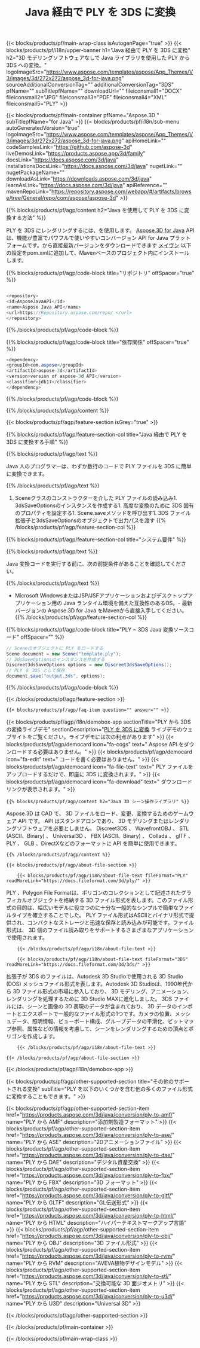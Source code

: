 ﻿---
title: Java 経由で PLY を 3DS に変換 
weight: 700
url: /ja/java/conversion/ply-to-3ds/ 
description: PLY 形式の Java ファイルへの変換コードのサンプル。このコード例を使用して、Webまたはデスクトップ Java ベースのアプリケーション内で PLY を 3DS に変換します。
---
{{< blocks/products/pf/main-wrap-class isAutogenPage="true" >}}
{{< blocks/products/pf/i18n/upper-banner h1="Java 経由で PLY を 3DS に変換" h2="3D モデリングソフトウェアなしで Java ライブラリを使用した PLY から 3DS への変換。" logoImageSrc="https://www.aspose.com/templates/aspose/App_Themes/V3/images/3d/272x272/aspose_3d-for-java.png" sourceAdditionalConversionTag="" additionalConversionTag="3DS" pfName="" subTitlepfName="" downloadUrl="" fileiconsmall1="DOCX" fileiconsmall2="JPG" fileiconsmall3="PDF" fileiconsmall4="XML" fileiconsmall5="PLY" >}}

{{< blocks/products/pf/main-container pfName="Aspose.3D " subTitlepfName="for Java" >}}
{{< blocks/products/pf/i18n/sub-menu autoGeneratedVersion="true" logoImageSrc="https://www.aspose.com/templates/aspose/App_Themes/V3/images/3d/272x272/aspose_3d-for-java.png" apiHomeLink="" codeSamplesLink="https://github.com/aspose-3d" liveDemosLink="https://products.aspose.app/3d/family" docsLink="https://docs.aspose.com/3d/java" installationsDocsLink="https://docs.aspose.com/3d/java" nugetLink="" nugetPackageName="" downloadAsLink="https://downloads.aspose.com/3d/java" learnAsLink="https://docs.aspose.com/3d/java" apiReference="" mavenRepoLink="https://repository.aspose.com/webapp/#/artifacts/browse/tree/General/repo/com/aspose/aspose-3d" >}}

{{% blocks/products/pf/agp/content h2="Java を使用して PLY を 3DS に変換する方法" %}}

 PLY を 3DS にレンダリングするには、を使用します。
 [Aspose.3D for Java](https://products.aspose.com/3d/java) 
 API は、機能が豊富でパワフルで使いやすいコンバージョン API for Java プラットフォームです。から直接最新バージョンをダウンロードできます
 [メイヴン](https://repository.aspose.com/webapp/#/artifacts/browse/tree/General/repo/com/aspose/aspose-3d) 
 以下の設定をpom.xmlに追加して、Mavenベースのプロジェクト内にインストールします。

{{% blocks/products/pf/agp/code-block title="リポジトリ" offSpacer="true" %}}

```cs

<repository>
<id>AsposeJavaAPI</id>
<name>Aspose Java API</name>
<url>https://Repository.aspose.com/repo/ </url>
</repository>


```

{{% /blocks/products/pf/agp/code-block %}}

{{% blocks/products/pf/agp/code-block title="依存関係" offSpacer="true" %}}

```cs
<dependency>
<groupId>com.aspose</groupId>
<artifactId>aspose-3d</artifactId>
<version>version of aspose-3d API</version>
<classifier>jdk17</classifier>
</dependency>


```

{{% /blocks/products/pf/agp/code-block %}}

{{% /blocks/products/pf/agp/content %}}

{{< blocks/products/pf/agp/feature-section isGrey="true" >}}

{{% blocks/products/pf/agp/feature-section-col title="Java 経由で PLY を 3DS に変換する手順" %}}

{{% blocks/products/pf/agp/text %}}

 Java 人のプログラマーは、わずか数行のコードで PLY ファイルを 3DS に簡単に変換できます。

{{% /blocks/products/pf/agp/text %}}

1. Sceneクラスのコンストラクターを介した PLY ファイルの読み込み1. 3dsSaveOptionsのインスタンスを作成する1. 高度な変換のために 3DS 固有のプロパティを設定する1. Scene.saveメソッドを呼び出す1. 3DS ファイル拡張子と3dsSaveOptionsのオブジェクトで出力パスを渡す
{{% /blocks/products/pf/agp/feature-section-col %}}

{{% blocks/products/pf/agp/feature-section-col title="システム要件" %}}

{{% blocks/products/pf/agp/text %}}

 Java 変換コードを実行する前に、次の前提条件があることを確認してください。

{{% /blocks/products/pf/agp/text %}}

- Microsoft WindowsまたはJSP/JSFアプリケーションおよびデスクトップアプリケーション用の Java ランタイム環境を備えた互換性のあるOS。- 最新バージョンの Aspose.3D for Java をMavenから直接入手してください。
{{% /blocks/products/pf/agp/feature-section-col %}}

{{% blocks/products/pf/agp/code-block title="PLY ~ 3DS Java 変換ソースコード" offSpacer="" %}}

```cs
// Sceneのオブジェクトに PLY をロードする 
Scene document = new Scene("template.ply");
// 3dsSaveOptionsのインスタンスを作成する 
Discreet3dsSaveOptions options = new Discreet3dsSaveOptions();
// PLY を 3DS として保存 
document.save("output.3ds", options);   


```

{{% /blocks/products/pf/agp/code-block %}}

{{< /blocks/products/pf/agp/feature-section >}}

    {{< blocks/products/pf/agp/faq-item question="" answer="" >}}
 

<!-- aboutfile Starts -->

{{< blocks/products/pf/agp/i18n/demobox-app sectionTitle="PLY から 3DS の変換ライブデモ" sectionDescription="[PLY を 3DS に変換](https://products.aspose.app/3d/conversion/ply-to-3ds) ライブデモのウェブサイトをご覧ください。ライブデモには次の利点があります" >}}
        {{< blocks/products/pf/agp/democard icon="fa-cogs" text=" Aspose API をダウンロードする必要はありません。" >}}
        {{< blocks/products/pf/agp/democard icon="fa-edit" text=" コードを書く必要はありません。" >}}
        {{< blocks/products/pf/agp/democard icon="fa-file-text" text=" PLY ファイルをアップロードするだけで、即座に 3DS に変換されます。" >}}
        {{< blocks/products/pf/agp/democard icon="fa-download" text=" ダウンロードリンクが表示されます。" >}}

    {{% blocks/products/pf/agp/content h2="Java 3D シーン操作ライブラリ" %}}

 Aspose.3D は CAD で、 3D ファイルをロード、変更、変換するためのゲームウェア API です。 API はスタンドアロンであり、 3D モデリングまたはレンダリングソフトウェアを必要としません。 Discreet3DS 、 WavefrontOBJ 、 STL (ASCII、Binary) 、 Universal3D 、 FBX (ASCII、Binary) 、 Collada 、 glTF 、 PLY 、 GLB 、DirectXなどのフォーマットに API を簡単に使用できます。 



    {{% /blocks/products/pf/agp/content %}}

    {{< blocks/products/pf/agp/about-file-section >}}

        {{< blocks/products/pf/agp/i18n/about-file-text fileFormat="PLY" readMoreLink="https://docs.fileformat.com/3d/ply/" >}}

PLY 、Polygon File Formatは、ポリゴンのコレクションとして記述されたグラフィカルオブジェクトを格納する 3D ファイル形式を表します。このファイル形式の目的は、幅広いモデルに役立つのに十分な一般的なシンプルで簡単なファイルタイプを確立することでした。 PLY ファイル形式はASCIIとバイナリ形式で提供され、コンパクトなストレージと迅速な保存と読み込みが可能です。ファイル形式は、 3D 個のファイル読み取りをサポートするさまざまなアプリケーションで使用されます。


        {{< /blocks/products/pf/agp/i18n/about-file-text >}}

        {{< blocks/products/pf/agp/i18n/about-file-text fileFormat="3DS" readMoreLink="https://docs.fileformat.com/3d/3ds/" >}}

拡張子が 3DS のファイルは、Autodesk 3D Studioで使用される 3D Studio (DOS) メッシュファイル形式を表します。Autodesk 3D Studioは、1990年代から 3D ファイル形式の市場に参入しており、 3D モデリング、アニメーション、レンダリングを処理するために 3D Studio MAXに進化しました。 3DS ファイルには、シーンと画像の 3D 表現のデータが含まれており、 3D データのインポートとエクスポートで一般的なファイル形式の1つです。カメラの位置、メッシュデータ、照明情報、ビューポート構成、グループデータの平滑化、ビットマップ参照、属性などの情報を考慮して、シーンをレンダリングするための頂点とポリゴンを作成します。


        {{< /blocks/products/pf/agp/i18n/about-file-text >}}

    {{< /blocks/products/pf/agp/about-file-section >}}

{{< /blocks/products/pf/agp/i18n/demobox-app >}}

<!-- aboutfile Ends -->

{{< blocks/products/pf/agp/other-supported-section title="その他のサポートされる変換" subTitle="PLY を以下のいくつかを含む他の多くのファイル形式に変換することもできます。" >}}

{{< blocks/products/pf/agp/other-supported-section-item href="https://products.aspose.com/3d/java/conversion/ply-to-amf/" name="PLY から AMF" description="添加剤製造フォーマット" >}}
{{< blocks/products/pf/agp/other-supported-section-item href="https://products.aspose.com/3d/java/conversion/ply-to-ase/" name="PLY から ASE" description="2Dアニメーションファイル" >}}
{{< blocks/products/pf/agp/other-supported-section-item href="https://products.aspose.com/3d/java/conversion/ply-to-dae/" name="PLY から DAE" description="デジタル資産交換" >}}
{{< blocks/products/pf/agp/other-supported-section-item href="https://products.aspose.com/3d/java/conversion/ply-to-fbx/" name="PLY から FBX" description="3D フォーマット" >}}
{{< blocks/products/pf/agp/other-supported-section-item href="https://products.aspose.com/3d/java/conversion/ply-to-gltf/" name="PLY から GLTF" description="GL伝送形式" >}}
{{< blocks/products/pf/agp/other-supported-section-item href="https://products.aspose.com/3d/java/conversion/ply-to-html/" name="PLY から HTML" description="ハイパーテキストマークアップ言語" >}}
{{< blocks/products/pf/agp/other-supported-section-item href="https://products.aspose.com/3d/java/conversion/ply-to-obj/" name="PLY から OBJ" description="3D ファイル形式" >}}
{{< blocks/products/pf/agp/other-supported-section-item href="https://products.aspose.com/3d/java/conversion/ply-to-rvm/" name="PLY から RVM" description="AVEVA植物デザインモデル" >}}
{{< blocks/products/pf/agp/other-supported-section-item href="https://products.aspose.com/3d/java/conversion/ply-to-stl/" name="PLY から STL" description="交換可能な 3D 面ジオメトリ" >}}
{{< blocks/products/pf/agp/other-supported-section-item href="https://products.aspose.com/3d/java/conversion/ply-to-u3d/" name="PLY から U3D" description="Universal 3D" >}}

{{< /blocks/products/pf/agp/other-supported-section >}}

{{< /blocks/products/pf/main-container >}}
    
{{< /blocks/products/pf/main-wrap-class >}}